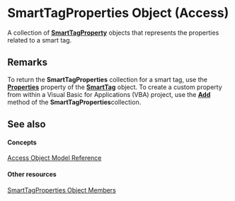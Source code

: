 
# SmartTagProperties Object (Access)

A collection of  **[SmartTagProperty](d69d4855-cfe6-2688-3003-2318eb694d3c.md)** objects that represents the properties related to a smart tag.


## Remarks

To return the  **SmartTagProperties** collection for a smart tag, use the **[Properties](d2ddf145-a40e-7082-3549-864394671810.md)** property of the **[SmartTag](ec396ef0-65a4-41bc-ab59-1160e6ef1813.md)** object. To create a custom property from within a Visual Basic for Applications (VBA) project, use the **[Add](46dc7b7e-b85d-d862-1bd7-304369cb1b6c.md)** method of the **SmartTagProperties**collection. 


## See also


#### Concepts


 [Access Object Model Reference](2de134a4-6c5c-d2a3-8377-f4dd973ba650.md)
#### Other resources


 [SmartTagProperties Object Members](9062e4fb-3df9-b474-3daa-776b220e2c34.md)
